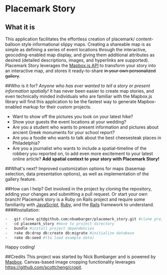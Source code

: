 # Placemark Story
## What it is
This application facilitates the effortless creation of placemark/ content-balloon style informational slippy maps. Creating a shareable map is as simple as defining a series of event locations through the interactive, geocoding-enabled map display, and giving them additional attributes as desired (detailed descriptions, images, and hyperlinks are supported). Placemark Story leverages the [Mapbox.js API](https://www.mapbox.com/mapbox.js/api/v2.1.9/) to transform your story into an interactive map, and stores it ready-to-share ~~in your own personalized gallery~~.

##Who is it for?
*Anyone who has ever wanted to tell a story or present information spatially!* It has never been easier to create map stories, and even technically minded individuals who are familiar with the Mapbox.js library will find this application to be the fastest way to generate Mapbox-enabled markup for their custom projects.
-   Want to show off the pictures you took on your latest hike?
-   Show your guests the event locations at your wedding?
-   Are you a student who wants to present information and pictures about ancient Greek monuments for your school report?
-   Are you a foodie who wants to talk about the best cheesesteak places in Philadelphia?
-   Are you a journalist who wants to include a spatial-timeline of the robbery you reported on, to add even more excitement to your latest online article?
**Add spatial context to your story with Placemark Story!**

##What's next?
Improved customization options for maps (basemap selection, data presentation options), as well as implementation of the gallery feature.

##How can I help?
Get involved in the project by cloning the repository, adding your changes and submitting a pull request. Or start your own branch! Placemark story is a Ruby on Rails project and require some familiarity with [JavaScript](http://www.w3schools.com/js/), [Ruby](https://www.ruby-lang.org/en/documentation/), and the [Rails](http://rubyonrails.org/download/) framework to understand.
####Installation:
```sh
-   git clone git@github.com:nbumbarger/placemark_story.git #clone project
-   cd placemark_story #move to project directory
-   bundle #install project dependencies
-   rake db:drop db:create db:migrate #initialize database
-   rake db:seed #(to load example data)
```
Happy coding!

##Credits
This project was started by Nick Bumbarger and is powered by [Mapbox](https://www.mapbox.com/). Canvas-based image cropping functionality leverages https://github.com/scottcheng/cropit.

